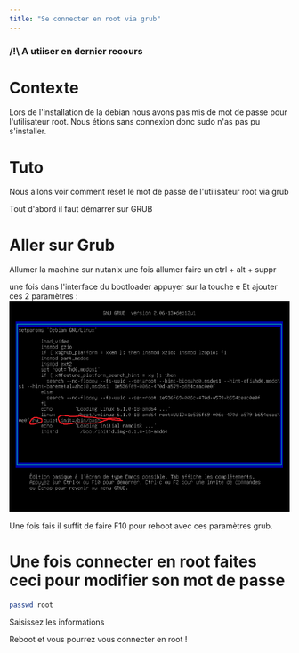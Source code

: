 ```yaml
---
title: "Se connecter en root via grub"
---
```

### /!\ A utiiser en dernier recours

# Contexte
Lors de l'installation de la debian nous avons pas mis de mot de passe pour l'utilisateur root.
Nous étions sans connexion donc sudo n'as pas pu s'installer.

# Tuto
Nous allons voir comment reset le mot de passe de l'utilisateur root via grub

Tout d'abord il faut démarrer sur GRUB

# Aller sur Grub

Allumer la machine sur nutanix une fois allumer faire un ctrl + alt + suppr

une fois dans l'interface du bootloader appuyer sur la touche e
Et ajouter ces 2 paramètres :
![Grub](images/grub.png)

Une fois fais il suffit de faire F10 pour reboot avec ces paramètres grub.

# Une fois connecter en root faites ceci pour modifier son mot de passe

```bash
passwd root
```
Saisissez les informations

Reboot et vous pourrez vous connecter en root !


